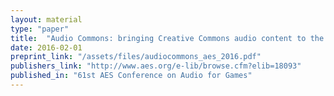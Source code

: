 ```yaml
---
layout: material
type: "paper"
title:  "Audio Commons: bringing Creative Commons audio content to the creative industries"
date: 2016-02-01
preprint_link: "/assets/files/audiocommons_aes_2016.pdf"
publishers_link: "http://www.aes.org/e-lib/browse.cfm?elib=18093"
published_in: "61st AES Conference on Audio for Games"
---
```

